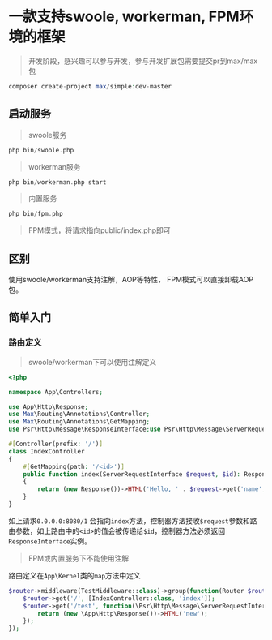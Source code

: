 # 一款支持swoole, workerman, FPM环境的框架

> 开发阶段，感兴趣可以参与开发，参与开发扩展包需要提交pr到max/max包

```php
composer create-project max/simple:dev-master
```

## 启动服务

> swoole服务

```php
php bin/swoole.php
```

> workerman服务

```php
php bin/workerman.php start
```

> 内置服务

```php
php bin/fpm.php
```

> FPM模式，将请求指向public/index.php即可

## 区别

使用swoole/workerman支持注解，AOP等特性， FPM模式可以直接卸载AOP包。

## 简单入门

### 路由定义

> swoole/workerman下可以使用注解定义

```php
<?php

namespace App\Controllers;

use App\Http\Response;
use Max\Routing\Annotations\Controller;
use Max\Routing\Annotations\GetMapping;
use Psr\Http\Message\ResponseInterface;use Psr\Http\Message\ServerRequestInterface;

#[Controller(prefix: '/')]
class IndexController
{
    #[GetMapping(path: '/<id>')]
    public function index(ServerRequestInterface $request, $id): ResponseInterface
    {
        return (new Response())->HTML('Hello, ' . $request->get('name', 'MaxPHP!'));
    }
}

```

如上请求`0.0.0.0:8080/1` 会指向`index`方法，控制器方法接收`$request`参数和路由参数，如上路由中的`<id>`的值会被传递给`$id`，控制器方法必须返回`ResponseInterface`实例。

> FPM或内置服务下不能使用注解

路由定义在`App\Kernel`类的`map`方法中定义

```php
$router->middleware(TestMiddleware::class)->group(function(Router $router) {
    $router->get('/', [IndexController::class, 'index']);
    $router->get('/test', function(\Psr\Http\Message\ServerRequestInterface $request) {
        return (new \App\Http\Response())->HTML('new');
    });
});
```
